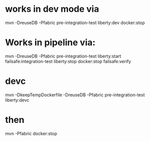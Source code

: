 # works in dev mode via
  mvn -DreuseDB -Pfabric pre-integration-test liberty:dev docker:stop
# Works in pipeline via:
  mvn -DreuseDB -Pfabric pre-integration-test liberty:start failsafe:integration-test liberty:stop docker:stop failsafe:verify
# devc
 mvn -DkeepTempDockerfile -DreuseDB -Pfabric pre-integration-test liberty:devc
   # then 
   mvn -Pfabric docker:stop
   




